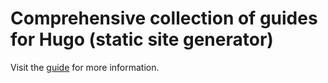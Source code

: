 # Comprehensive collection of guides for Hugo (static site generator)

Visit the [guide](https://joelouthan.github.io/hugo-guide/) for more information.
